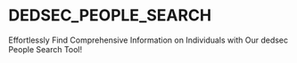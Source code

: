 # DEDSEC_PEOPLE_SEARCH
Effortlessly Find Comprehensive Information on Individuals with Our dedsec People Search Tool!
